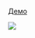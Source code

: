 [Демо](https://balance-pl.github.io/form-state-forms/#/employee-info-form)

![](https://balance-pl.github.io/form-state-forms/employee-info-form.png)
